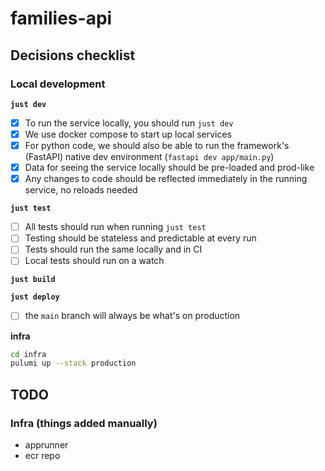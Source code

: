 # families-api

## Decisions checklist

### Local development

**`just dev`**

- [x] To run the service locally, you should run `just dev`
- [x] We use docker compose to start up local services
- [x] For python code, we should also be able to run the framework's (FastAPI) native dev environment (`fastapi dev app/main.py`)
- [x] Data for seeing the service locally should be pre-loaded and prod-like
- [x] Any changes to code should be reflected immediately in the running service, no reloads needed

**`just test`**

- [ ] All tests should run when running `just test`
- [ ] Testing should be stateless and predictable at every run
- [ ] Tests should run the same locally and in CI
- [ ] Local tests should run on a watch

**`just build`**

**`just deploy`**

- [ ] the `main` branch will always be what's on production

**infra**

```bash
cd infra
pulumi up --stack production
```

## TODO

### Infra (things added manually)

- apprunner
- ecr repo
